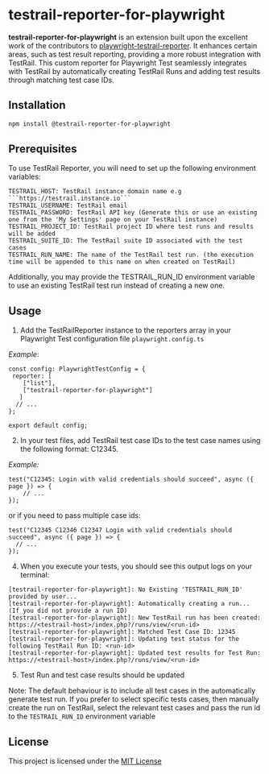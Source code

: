 # testrail-reporter-for-playwright

**testrail-reporter-for-playwright** is an extension built upon the excellent work of the contributors to [playwright-testrail-reporter](https://github.com/niche-tester/playwright-testrail-reporter). It enhances certain areas, such as test result reporting, providing a more robust integration with TestRail. This custom reporter for Playwright Test seamlessly integrates with TestRail by automatically creating TestRail Runs and adding test results through matching test case IDs.

## Installation

```bash
npm install @testrail-reporter-for-playwright
```
## Prerequisites

To use TestRail Reporter, you will need to set up the following environment variables:

```
TESTRAIL_HOST: TestRail instance domain name e.g ```https://testrail.instance.io```
TESTRAIL_USERNAME: TestRail email 
TESTRAIL_PASSWORD: TestRail API key (Generate this or use an existing one from the 'My Settings' page on your TestRail instance)
TESTRAIL_PROJECT_ID: TestRail project ID where test runs and results will be added
TESTRAIL_SUITE_ID: The TestRail suite ID associated with the test cases
TESTRAIL_RUN_NAME: The name of the TestRail test run. (the execution time will be appended to this name on when created on TestRail)
````

Additionally, you may provide the TESTRAIL_RUN_ID environment variable to use an existing TestRail test run instead of creating a new one.

## Usage

1. Add the TestRailReporter instance to the reporters array in your Playwright Test configuration file ```playwright.config.ts```

*Example*:
```
const config: PlaywrightTestConfig = {
 reporter: [
    ["list"],
    ["testrail-reporter-for-playwright"]
   ]
  // ...
};

export default config;
````

2. In your test files, add TestRail test case IDs to the test case names using the following format: C12345. 

*Example:*

```
test("C12345: Login with valid credentials should succeed", async ({ page }) => {
    // ...
});
```

or if you need to pass multiple case ids:

```
test("C12345 C12346 C12347 Login with valid credentials should succeed", async ({ page }) => {
  // ...
});
```

4. When you execute your tests, you should see this output logs on your terminal:

```
[testrail-reporter-for-playwright]: No Existing 'TESTRAIL_RUN_ID' provided by user... 
[testrail-reporter-for-playwright]: Automatically creating a run... (If you did not provide a run ID)
[testrail-reporter-for-playwright]: New TestRail run has been created: https://<testrail-host>/index.php?/runs/view/<run-id>
[testrail-reporter-for-playwright]: Matched Test Case ID: 12345
[testrail-reporter-for-playwright]: Updating test status for the following TestRail Run ID: <run-id>
[testrail-reporter-for-playwright]: Updated test results for Test Run: https://<testrail-host>/index.php?/runs/view/<run-id>

```
5. Test Run and test case results should be updated

Note:
The default behaviour is to include all test cases in the automatically generate test run. If you prefer to select specific tests cases, then manually create the run on TestRail, select the relevant test cases and pass the run id to the ```TESTRAIL_RUN_ID``` environment variable

## License
This project is licensed under the [MIT License](/LICENSE)
